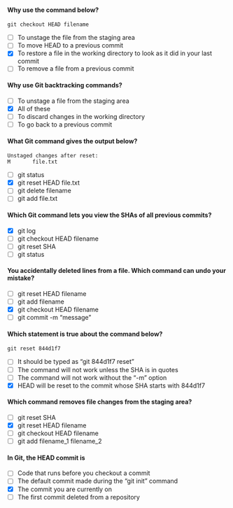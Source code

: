 #### Why use the command below?

    git checkout HEAD filename

- [ ] To unstage the file from the staging area
- [ ] To move HEAD to a previous commit
- [x] To restore a file in the working directory to look as it did in your last commit
- [ ] To remove a file from a previous commit

#### Why use Git backtracking commands?

- [ ] To unstage a file from the staging area
- [x] All of these
- [ ] To discard changes in the working directory
- [ ] To go back to a previous commit

#### What Git command gives the output below?

    Unstaged changes after reset:              
    M       file.txt

- [ ] git status
- [x] git reset HEAD file.txt
- [ ] git delete filename
- [ ] git add file.txt

#### Which Git command lets you view the SHAs of all previous commits?

- [x] git log
- [ ] git checkout HEAD filename
- [ ] git reset SHA
- [ ] git status

#### You accidentally deleted lines from a file. Which command can undo your mistake?

- [ ] git reset HEAD filename
- [ ] git add filename
- [x] git checkout HEAD filename
- [ ] git commit -m “message”

#### Which statement is true about the command below?

    git reset 844d1f7

- [ ] It should be typed as “git 844d1f7 reset”
- [ ] The command will not work unless the SHA is in quotes
- [ ] The command will not work without the “-m” option
- [x] HEAD will be reset to the commit whose SHA starts with 844d1f7

#### Which command removes file changes from the staging area?

- [ ] git reset SHA
- [x] git reset HEAD filename
- [ ] git checkout HEAD filename
- [ ] git add filename_1 filename_2

#### In Git, the HEAD commit is

- [ ] Code that runs before you checkout a commit
- [ ] The default commit made during the “git init” command
- [x] The commit you are currently on
- [ ] The first commit deleted from a repository
